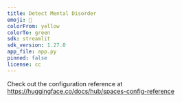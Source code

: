 ```yaml
---
title: Detect Mental Disorder
emoji: 🐠
colorFrom: yellow
colorTo: green
sdk: streamlit
sdk_version: 1.27.0
app_file: app.py
pinned: false
license: cc
---
```


Check out the configuration reference at https://huggingface.co/docs/hub/spaces-config-reference
